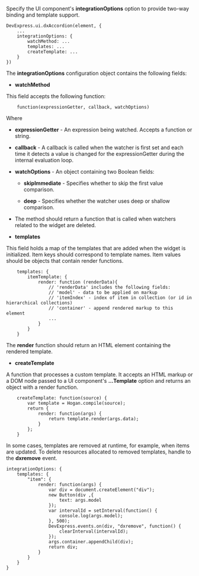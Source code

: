 Specify the UI component's **integrationOptions** option to provide two-way binding and template support.

    DevExpress.ui.dxAccordion(element, {
        ...
        integrationOptions: {
            watchMethod: ...
            templates: ...
            createTemplate: ...
        }
    })

The **integrationOptions** configuration object contains the following fields:

- **watchMethod**

 This field accepts the following function:

        function(expressionGetter, callback, watchOptions)

 Where

 - **expressionGetter** - An expression being watched. Accepts a function or string.

 - **callback** - A callback is called when the watcher is first set and each time it detects a value is changed for the expressionGetter during the internal evaluation loop.

 - **watchOptions** - An object containing two Boolean fields:

     - **skipImmediate** - Specifies whether to skip the first value comparison.

     - **deep** - Specifies whether the watcher uses deep or shallow comparison.

 - The method should return a function that is called when watchers related to the widget are deleted.

- **templates**

 This field holds a map of the templates that are added when the widget is initialized. Item keys should correspond to template names. Item values should be objects that contain render functions.

        templates: {
            itemTemplate: {
                render: function (renderData){
                    // 'renderData' includes the following fields:
                    // 'model' - data to be applied on markup
                    // 'itemIndex' - index of item in collection (or id in hierarchical collections)
                    // 'container' - append rendered markup to this element
                    ...
                }
            }
        }

 The **render** function should return an HTML element containing the rendered template.

- **createTemplate**

 A function that processes a custom template. It accepts an HTML markup or a DOM node passed to a UI component's **...Template** option and returns an object with a render function.

        createTemplate: function(source) {
            var template = Hogan.compile(source);
            return {
                render: function(args) {
                    return template.render(args.data);
                }
            };
        }

In some cases, templates are removed at runtime, for example, when items are updated. To delete resources allocated to removed templates, handle to the **dxremove** event.

    integrationOptions: {
        templates: {
            "item": {
                render: function(args) {
                    var div = document.createElement("div");
                    new Button(div ,{
                        text: args.model
                    });
                    var intervalId = setInterval(function() {
                        console.log(args.model);
                    }, 500);
                    DevExpress.events.on(div, "dxremove", function() {
                        clearInterval(intervalId);
                    });
                    args.container.appendChild(div);
                    return div;
                }
            }
        }
    }
